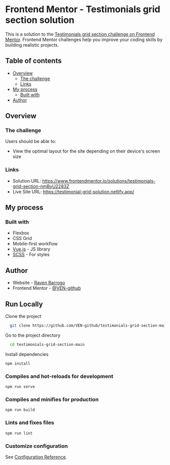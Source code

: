 # Frontend Mentor - Testimonials grid section solution

This is a solution to the [Testimonials grid section challenge on Frontend Mentor](https://www.frontendmentor.io/challenges/testimonials-grid-section-Nnw6J7Un7). Frontend Mentor challenges help you improve your coding skills by building realistic projects.

## Table of contents

- [Overview](#overview)
  - [The challenge](#the-challenge)
  - [Links](#links)
- [My process](#my-process)
  - [Built with](#built-with)
- [Author](#author)

## Overview

### The challenge

Users should be able to:

- View the optimal layout for the site depending on their device's screen size

### Links

- Solution URL: https://www.frontendmentor.io/solutions/testimonials-grid-section-nmByU2283Z
- Live Site URL: https://testimonial-grid-solution.netlify.app/

## My process

### Built with

- Flexbox
- CSS Grid
- Mobile-first workflow
- [Vue.js](https://vuejs.org/) - JS library
- [SCSS](https://sass-lang.com/) - For styles

## Author

- Website - [Raven Barrogo](https://ravenbarrogo.me/)
- Frontend Mentor - [@VEN-github](https://www.frontendmentor.io/profile/VEN-github)

## Run Locally

Clone the project

```bash
  git clone https://github.com/VEN-github/testimonials-grid-section-main.git
```

Go to the project directory

```bash
  cd testimonials-grid-section-main
```

Install dependencies

```
npm install
```

### Compiles and hot-reloads for development

```
npm run serve
```

### Compiles and minifies for production

```
npm run build
```

### Lints and fixes files

```
npm run lint
```

### Customize configuration

See [Configuration Reference](https://cli.vuejs.org/config/).
